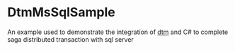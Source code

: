# DtmMsSqlSample

An example used to demonstrate the integration of [dtm](https://github.com/dtm-labs/dtm) and C# to complete saga distributed transaction with sql server
